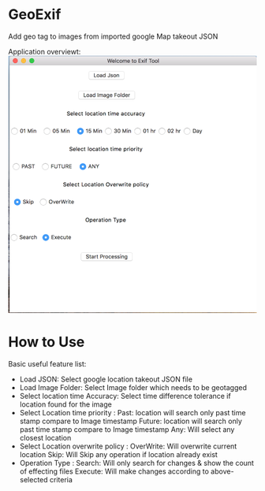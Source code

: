 # GeoExif
Add geo tag to images from imported google Map takeout JSON

Application overviewt:
![Application overviewt](https://github.com/mahtorohit/GeoExif/blob/master/app.png "Application overview")


# How to Use

Basic useful feature list:

 * Load JSON: Select google location takeout JSON file
 * Load Image Folder: Select Image folder which needs to be geotagged
 * Select location time Accuracy: Select time difference tolerance if location found for the image
 * Select Location time priority :
 	Past: location will search only past time stamp compare to Image timestamp
    Future: location will search only past time stamp compare to Image timestamp
    Any: Will select any closest location
 * Select Location overwrite policy :
 	OverWrite: Will overwrite current location
    Skip: Will Skip any operation if location already exist
 * Operation Type :
 	Search: Will only search for changes & show the count of effecting files
    Execute: Will make changes according to above-selected criteria